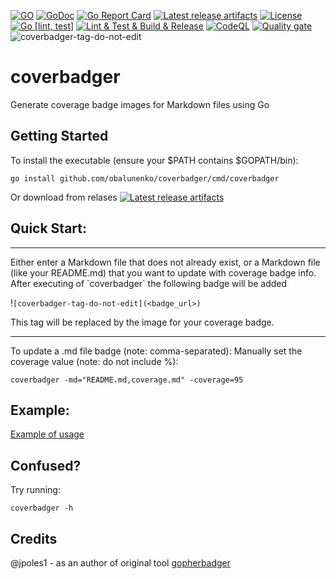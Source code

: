 [![GO](https://img.shields.io/github/go-mod/go-version/obalunenko/coverbadger)](https://golang.org/doc/devel/release.html)
[![GoDoc](https://godoc.org/github.com/obalunenko/coverbadger?status.svg)](https://godoc.org/github.com/obalunenko/coverbadger)
[![Go Report Card](https://goreportcard.com/badge/github.com/obalunenko/coverbadger)](https://goreportcard.com/report/github.com/obalunenko/coverbadger)
[![Latest release artifacts](https://img.shields.io/github/v/release/obalunenko/coverbadger)](https://github.com/obalunenko/coverbadger/releases/latest)
[![License](https://img.shields.io/github/license/obalunenko/coverbadger)](/LICENSE)
[![Go [lint, test]](https://github.com/obalunenko/coverbadger/actions/workflows/go.yml/badge.svg)](https://github.com/obalunenko/coverbadger/actions/workflows/go.yml)
[![Lint & Test & Build & Release](https://github.com/obalunenko/coverbadger/actions/workflows/release.yml/badge.svg)](https://github.com/obalunenko/coverbadger/actions/workflows/release.yml)
[![CodeQL](https://github.com/obalunenko/coverbadger/actions/workflows/codeql-analysis.yml/badge.svg)](https://github.com/obalunenko/coverbadger/actions/workflows/codeql-analysis.yml)
[![Quality gate](https://sonarcloud.io/api/project_badges/measure?project=obalunenko_coverbadger&metric=alert_status)](https://sonarcloud.io/summary/new_code?id=obalunenko_coverbadger)
![coverbadger-tag-do-not-edit](https://img.shields.io/badge/coverage-59.68%25-brightgreen?longCache=true&style=flat)

# coverbadger
Generate coverage badge images for Markdown files using Go

## Getting Started

To install the executable (ensure your $PATH contains $GOPATH/bin):

```
go install github.com/obalunenko/coverbadger/cmd/coverbadger
```
Or download from relases [![Latest release artifacts](https://img.shields.io/github/v/release/obalunenko/coverbadger)](https://github.com/obalunenko/coverbadger/releases/latest)

## Quick Start:

<hr>
Either enter a Markdown file that does not already exist, or a Markdown file (like your README.md) that you want to update with coverage badge info.
After executing of `coverbadger` the following badge will be added

!`[coverbadger-tag-do-not-edit](<badge_url>)`

This tag will be replaced by the image for your coverage badge.

<hr>
To update a .md file badge (note: comma-separated):
Manually set the coverage value (note: do not include %):

`coverbadger -md="README.md,coverage.md" -coverage=95`

## Example:

[Example of usage](https://github.com/obalunenko/coverbadger/blob/master/scripts/update-readme-coverage.sh)


## Confused?

Try running:

```
coverbadger -h
```

## Credits

@jpoles1 - as an author of original tool [gopherbadger](https://github.com/jpoles1/gopherbadger)


